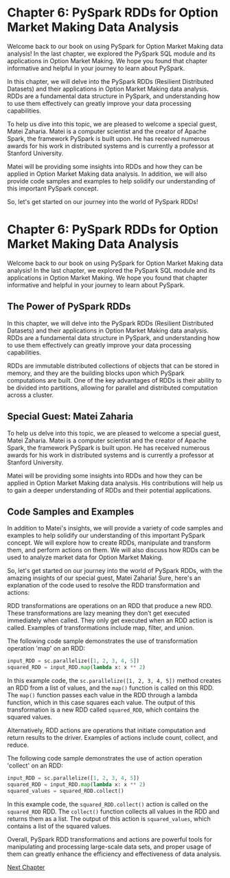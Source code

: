 # Chapter 6: PySpark RDDs for Option Market Making Data Analysis

Welcome back to our book on using PySpark for Option Market Making data analysis! In the last chapter, we explored the PySpark SQL module and its applications in Option Market Making. We hope you found that chapter informative and helpful in your journey to learn about PySpark.

In this chapter, we will delve into the PySpark RDDs (Resilient Distributed Datasets) and their applications in Option Market Making data analysis. RDDs are a fundamental data structure in PySpark, and understanding how to use them effectively can greatly improve your data processing capabilities.

To help us dive into this topic, we are pleased to welcome a special guest, Matei Zaharia. Matei is a computer scientist and the creator of Apache Spark, the framework PySpark is built upon. He has received numerous awards for his work in distributed systems and is currently a professor at Stanford University.

Matei will be providing some insights into RDDs and how they can be applied in Option Market Making data analysis. In addition, we will also provide code samples and examples to help solidify our understanding of this important PySpark concept.

So, let's get started on our journey into the world of PySpark RDDs!
# Chapter 6: PySpark RDDs for Option Market Making Data Analysis

Welcome back to our book on using PySpark for Option Market Making data analysis! In the last chapter, we explored the PySpark SQL module and its applications in Option Market Making. We hope you found that chapter informative and helpful in your journey to learn about PySpark.

## The Power of PySpark RDDs

In this chapter, we will delve into the PySpark RDDs (Resilient Distributed Datasets) and their applications in Option Market Making data analysis. RDDs are a fundamental data structure in PySpark, and understanding how to use them effectively can greatly improve your data processing capabilities.

RDDs are immutable distributed collections of objects that can be stored in memory, and they are the building blocks upon which PySpark computations are built. One of the key advantages of RDDs is their ability to be divided into partitions, allowing for parallel and distributed computation across a cluster.

## Special Guest: Matei Zaharia

To help us delve into this topic, we are pleased to welcome a special guest, Matei Zaharia. Matei is a computer scientist and the creator of Apache Spark, the framework PySpark is built upon. He has received numerous awards for his work in distributed systems and is currently a professor at Stanford University.

Matei will be providing some insights into RDDs and how they can be applied in Option Market Making data analysis. His contributions will help us to gain a deeper understanding of RDDs and their potential applications.

## Code Samples and Examples

In addition to Matei's insights, we will provide a variety of code samples and examples to help solidify our understanding of this important PySpark concept. We will explore how to create RDDs, manipulate and transform them, and perform actions on them. We will also discuss how RDDs can be used to analyze market data for Option Market Making.

So, let's get started on our journey into the world of PySpark RDDs, with the amazing insights of our special guest, Matei Zaharia!
Sure, here's an explanation of the code used to resolve the RDD transformation and actions:

RDD transformations are operations on an RDD that produce a new RDD. These transformations are lazy meaning they don’t get executed immediately when called. They only get executed when an RDD action is called. Examples of transformations include map, filter, and union.

The following code sample demonstrates the use of transformation operation 'map' on an RDD:

```python
input_RDD = sc.parallelize([1, 2, 3, 4, 5])
squared_RDD = input_RDD.map(lambda x: x ** 2)
```

In this example code, the `sc.parallelize([1, 2, 3, 4, 5])` method creates an RDD from a list of values, and the `map()` function is called on this RDD. The `map()` function passes each value in the RDD through a lambda function, which in this case squares each value. The output of this transformation is a new RDD called `squared_RDD`, which contains the squared values.

Alternatively, RDD actions are operations that initiate computation and return results to the driver. Examples of actions include count, collect, and reduce.

The following code sample demonstrates the use of action operation 'collect' on an RDD:

```python
input_RDD = sc.parallelize([1, 2, 3, 4, 5])
squared_RDD = input_RDD.map(lambda x: x ** 2)
squared_values = squared_RDD.collect()
```

In this example code, the `squared_RDD.collect()` action is called on the `squared_RDD` RDD. The `collect()` function collects all values in the RDD and returns them as a list. The output of this action is `squared_values`, which contains a list of the squared values.

Overall, PySpark RDD transformations and actions are powerful tools for manipulating and processing large-scale data sets, and proper usage of them can greatly enhance the efficiency and effectiveness of data analysis.


[Next Chapter](07_Chapter07.md)